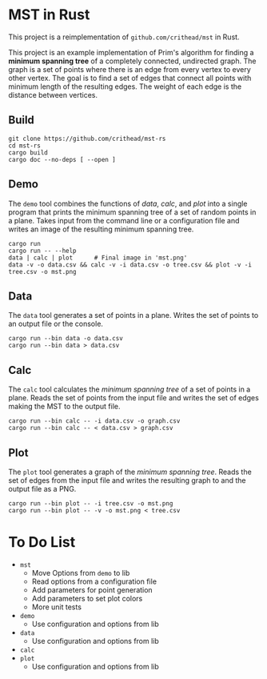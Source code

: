 # MST in Rust

This project is a reimplementation of `github.com/crithead/mst` in Rust.

This project is an example implementation of Prim's algorithm for finding
a __minimum spanning tree__ of a completely connected, undirected graph. The
graph is a set of points where there is an edge from every vertex to every
other vertex. The goal is to find a set of edges that connect all points
with minimum length of the resulting edges. The weight of each edge is the
distance between vertices.

## Build

```shell
git clone https://github.com/crithead/mst-rs
cd mst-rs
cargo build
cargo doc --no-deps [ --open ]
```

## Demo

The `demo` tool combines the functions of _data_, _calc_, and _plot_ into a
single program that prints the minimum spanning tree of a set of random points
in a plane.  Takes input from the command line or a configuration file and
writes an image of the resulting minimum spanning tree.

```shell
cargo run
cargo run -- --help
data | calc | plot      # Final image in 'mst.png'
data -v -o data.csv && calc -v -i data.csv -o tree.csv && plot -v -i tree.csv -o mst.png
```

## Data

The `data` tool generates a set of points in a plane.
Writes the set of points to an output file or the console.

```shell
cargo run --bin data -o data.csv
cargo run --bin data > data.csv
```

## Calc

The `calc` tool calculates the _minimum spanning tree_ of a set of points in a
plane.  Reads the set of points from the input file and writes the set of edges
making the MST to the output file.

```shell
cargo run --bin calc -- -i data.csv -o graph.csv
cargo run --bin calc -- < data.csv > graph.csv
```

## Plot

The `plot` tool generates a graph of the _minimum spanning tree_.
Reads the set of edges from the input file and writes the resulting graph to
and the output file as a PNG.

```shell
cargo run --bin plot -- -i tree.csv -o mst.png
cargo run --bin plot -- -v -o mst.png < tree.csv
```

# To Do List

- `mst`
  - Move Options from `demo` to lib
  - Read options from a configuration file
  - Add parameters for point generation
  - Add parameters to set plot colors
  - More unit tests
- `demo`
  - Use configuration and options from lib
- `data`
  - Use configuration and options from lib
- `calc`
- `plot`
  - Use configuration and options from lib

